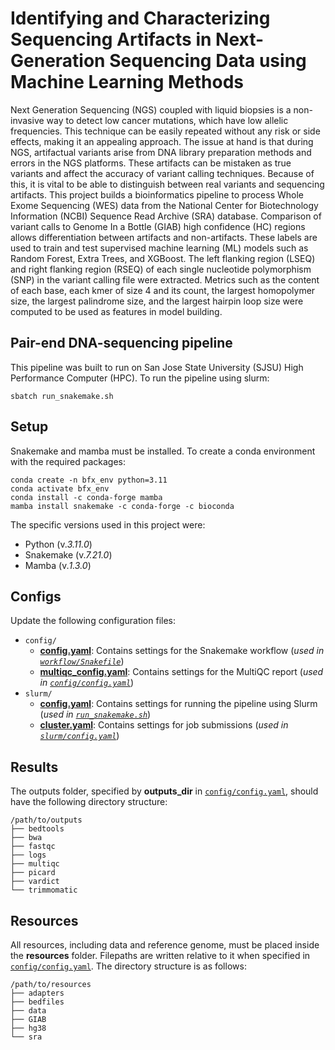 # Identifying and Characterizing Sequencing Artifacts in Next-Generation Sequencing Data using Machine Learning Methods

Next Generation Sequencing (NGS) coupled with liquid biopsies is a non-invasive way to detect low cancer mutations, which have low allelic frequencies. This technique can be easily repeated without any risk or side effects, making it an appealing approach.  The issue at hand is that during NGS, artifactual variants arise from DNA library preparation methods and errors in the NGS platforms. These artifacts can be mistaken as true variants and affect the accuracy of variant calling techniques. Because of this, it is vital to be able to distinguish between real variants and sequencing artifacts. This project builds a bioinformatics pipeline to process Whole Exome Sequencing (WES) data from the National Center for Biotechnology Information (NCBI) Sequence Read Archive (SRA) database. Comparison of variant calls to Genome In a Bottle (GIAB) high confidence (HC) regions allows differentiation between artifacts and non-artifacts. These labels are used to train and test supervised machine learning (ML) models such as Random Forest, Extra Trees, and XGBoost. The left flanking region (LSEQ) and right flanking region (RSEQ) of each single nucleotide polymorphism (SNP) in the variant calling file were extracted. Metrics such as the content of each base, each kmer of size 4 and its count, the largest homopolymer size, the largest palindrome size, and the largest hairpin loop size were computed to be used as features in model building.

## Pair-end DNA-sequencing pipeline
This pipeline was built to run on San Jose State University (SJSU) High Performance Computer (HPC).
To run the pipeline using slurm:
```
sbatch run_snakemake.sh
```

## Setup
Snakemake and mamba must be installed.  To create a conda environment with the required packages:
```
conda create -n bfx_env python=3.11
conda activate bfx_env
conda install -c conda-forge mamba
mamba install snakemake -c conda-forge -c bioconda
```
The specific versions used in this project were:
- Python (v._3.11.0_)
- Snakemake (v._7.21.0_)
- Mamba (v._1.3.0_)

## Configs
Update the following configuration files:
- `config/`
  - **[config.yaml](https://github.com/kathylambchops/sequencing_artifacts/blob/main/config/config.yaml)**: Contains settings for the Snakemake workflow (_used in [`workflow/Snakefile`](https://github.com/kathylambchops/sequencing_artifacts/blob/main/workflow/Snakefile)_)
  - **[multiqc_config.yaml](https://github.com/kathylambchops/sequencing_artifacts/blob/main/config/multiqc_config.yaml)**: Contains settings for the MultiQC report (_used in [`config/config.yaml`](https://github.com/kathylambchops/sequencing_artifacts/blob/main/config/config.yaml)_)
- `slurm/`
  - **[config.yaml](https://github.com/kathylambchops/sequencing_artifacts/blob/main/slurm/config.yaml)**: Contains settings for running the pipeline using Slurm (_used in [`run_snakemake.sh`](https://github.com/kathylambchops/sequencing_artifacts/blob/main/run_snakemake.sh)_)
  - **[cluster.yaml](https://github.com/kathylambchops/sequencing_artifacts/blob/main/slurm/cluster.yaml)**: Contains settings for job submissions (_used in [`slurm/config.yaml`](https://github.com/kathylambchops/sequencing_artifacts/blob/main/slurm/config.yaml)_)


## Results

The outputs folder, specified by **outputs_dir** in [`config/config.yaml`](https://github.com/kathylambchops/sequencing_artifacts/blob/main/config/config.yaml), should have the following directory structure:

```
/path/to/outputs
├── bedtools
├── bwa
├── fastqc
├── logs
├── multiqc
├── picard
├── vardict
└── trimmomatic
```

## Resources

All resources, including data and reference genome, must be placed inside the **resources** folder. Filepaths are written relative to it when specified in [`config/config.yaml`](https://github.com/kathylambchops/sequencing_artifacts/blob/main/config/config.yaml).
The directory structure is as follows:

```
/path/to/resources
├── adapters
├── bedfiles
├── data
├── GIAB
├── hg38
└── sra
```


